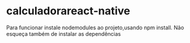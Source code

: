 # calculadorareact-native

Para funcionar instale nodemodules ao projeto,usando npm install.
Não esqueça também de instalar as dependências 
